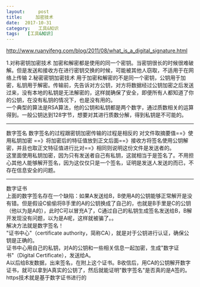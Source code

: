 ```yaml
---
layout:     post
title:     加密技术
date:  2017-10-31
category:   工具&知识
tags:   [工具&知识]
---
```

http://www.ruanyifeng.com/blog/2011/08/what_is_a_digital_signature.html  

1.对称密钥加密技术
    加密和解密都是使用的同一个密钥。当密钥很长的时候很难破解。但是发送和接收方在进行密钥交换的时候，可能被其他人窃取，不适用于在网络上传输
2.秘密密钥加密技术
    用于加密和解密的不是同一个密钥，公钥用于加密，私钥用于解密。传输前，先告诉对方公钥，对方将数据经过公钥加密之后发送过来，没有本地的私钥是无法解密的，这样就确保了安全，即便所有人都知道了你的公钥，在没有私钥的情况下，也是没有用的。  
    一个典型的算法是RSA算法，他的公钥和私钥都是两个数字，通过质数相关的运算得到。一般公钥达到128字节，想要对其进行质数分解，得到私钥是不可能的。

---

数字签名
数字签名的过程跟密钥加密传输的过程是相反的
对文件取摘要值==》使用私钥加密 ==》将加密后的特征值放到正文后面==》接收方将签名使用公钥解密，并且也取正文特征值进行比对==》相同则说明这份文件是发送者的。  
这里面使用私钥加密，因为只有发送者自己有私钥，这就相当于是签名了。不用担心其他人能够解开签名，因为这仅仅只是一个签名，证明是发送人发送的而已，不存在信息安全的问题。

---

数字证书  
上面的数字签名存在一个缺陷：如果A发送给B，B使用A的公钥能够正常解开是没有错。但是假设C偷偷将B手里的A的公钥换成了自己的，也就是B手里是C的公钥（他以为是A的），此时C可以冒充A了，C通过自己的私钥生成签名发送给B，B解开发现没有问题，以为是A呢，这样就被骗了。。  
解决方法就是数字签名！  
"证书中心"（certificate authority，简称CA），就是对于公钥进行认证，确保公钥是正确的。  
证书中心用自己的私钥，对A的公钥和一些相关信息一起加密，生成"数字证书"（Digital Certificate），发送给A。  
A以后给B发数据，出来签名，在附上这个证书。B收信后，用CA的公钥解开数字证书，就可以拿到A真实的公钥了，然后就能证明"数字签名"是否真的是A签的。  
https技术就是基于数字证书进行的